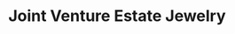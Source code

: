 ---
title: "Joint Venture Estate Jewelry"
url: /charleston/joint-venture-estate-jewelry/
shop: jewelry
---